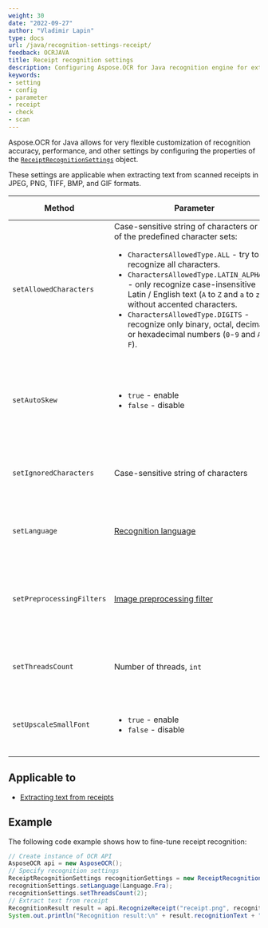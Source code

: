 ```yaml
---
weight: 30
date: "2022-09-27"
author: "Vladimir Lapin"
type: docs
url: /java/recognition-settings-receipt/
feedback: OCRJAVA
title: Receipt recognition settings
description: Configuring Aspose.OCR for Java recognition engine for extracting text from scanned receipts.
keywords:
- setting
- config
- parameter
- receipt
- check
- scan
---
```


Aspose.OCR for Java allows for very flexible customization of recognition accuracy, performance, and other settings by configuring the properties of the [`ReceiptRecognitionSettings`](https://reference.aspose.com/ocr/java/com.aspose.ocr/ReceiptRecognitionSettings) object.

These settings are applicable when extracting text from scanned receipts in JPEG, PNG, TIFF, BMP, and GIF formats.

Method | Parameter | Default state | Description
------ | --------- | ------------- | -----------
`setAllowedCharacters` | Case-sensitive string of characters or one of the predefined character sets:<ul><li>`CharactersAllowedType.ALL` - try to recognize all characters.</li><li>`CharactersAllowedType.LATIN_ALPHABET` - only recognize case-insensitive Latin / English text (`A` to `Z` and `a` to `z`), without accented characters.</li><li>`CharactersAllowedType.DIGITS` - recognize only binary, octal, decimal, or hexadecimal numbers (`0`-`9` and `A` to `F`).</li></ul> | All characters from the [selected recognition language](/ocr/java/languages/). | The [whitelist](/ocr/java/characters-whitelist/#predefined-character-sets) of characters Aspose.OCR engine will look for.
`setAutoSkew` | <ul><li>`true` - enable</li><li>`false` - disable</li></ul> | Enabled | Automatically [correct image tilt (deskew)](/ocr/java/deskew/) before proceeding to recognition.
`setIgnoredCharacters` | Case-sensitive string of characters | All characters are recognized | A [blacklist](/ocr/java/characters-blacklist/) of characters that are ignored during recognition.
`setLanguage` | [Recognition language](/ocr/java/languages/) | Extended Latin characters, including diacritics | Specify a [language](/ocr/java/languages/) for recognition.
`setPreprocessingFilters` | [Image preprocessing filter](/ocr/java/image-preprocessing/) | None | Apply [image processing filters](/ocr/java/image-preprocessing/) that enhance an image before it is sent to the OCR engine.
`setThreadsCount` | Number of threads, `int` | Automatic | The number of [CPU threads](/ocr/java/multithreading/) used for recognition.
`setUpscaleSmallFont` | <ul><li>`true` - enable</li><li>`false` - disable</li></ul> | Disabled | Improve small font recognition and detection of dense lines.

## Applicable to

- [Extracting text from receipts](/ocr/java/recognition/receipt/)

## Example

The following code example shows how to fine-tune receipt recognition:

```java
// Create instance of OCR API
AsposeOCR api = new AsposeOCR();
// Specify recognition settings
ReceiptRecognitionSettings recognitionSettings = new ReceiptRecognitionSettings();
recognitionSettings.setLanguage(Language.Fra);
recognitionSettings.setThreadsCount(2);
// Extract text from receipt
RecognitionResult result = api.RecognizeReceipt("receipt.png", recognitionSettings);
System.out.println("Recognition result:\n" + result.recognitionText + "\n\n");
```
